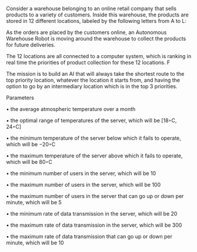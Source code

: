 Consider a  warehouse belonging  to an online retail company that sells products to a variety of customers. Inside this
warehouse, the products are stored in 12 different locations, labeled by the following letters from A to L:



As the orders are placed by the customers online, an Autonomous Warehouse Robot is moving around the
warehouse to collect the products for future deliveries.


The 12 locations are all connected to a computer system, which is ranking in real time the priorities of
product collection for these 12 locations. F


The mission is to build an AI that will always take the shortest route to the top
priority location, whatever the location it starts from, and having the option to go by an intermediary
location which is in the top 3 priorities.

Parameters 


• the average atmospheric temperature over a month

• the optimal range of temperatures of the server, which will be [18◦C, 24◦C]

• the minimum temperature of the server below which it fails to operate, which will be −20◦C

• the maximum temperature of the server above which it fails to operate, which will be 80◦C

• the minimum number of users in the server, which will be 10

• the maximum number of users in the server, which will be 100

• the maximum number of users in the server that can go up or down per minute, which will be 5

• the minimum rate of data transmission in the server, which will be 20

• the maximum rate of data transmission in the server, which will be 300

• the maximum rate of data transmission that can go up or down per minute, which will be 10

